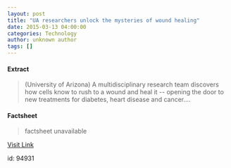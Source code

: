 ```yaml
---
layout: post
title: "UA researchers unlock the mysteries of wound healing"
date: 2015-03-13 04:00:00
categories: Technology
author: unknown author
tags: []
---
```



#### Extract
>(University of Arizona) A multidisciplinary research team discovers how cells know to rush to a wound and heal it -- opening the door to new treatments for diabetes, heart disease and cancer....

#### Factsheet
>factsheet unavailable

[Visit Link](http://www.eurekalert.org/pub_releases/2015-03/uoa-uru031315.php)

id:   94931



